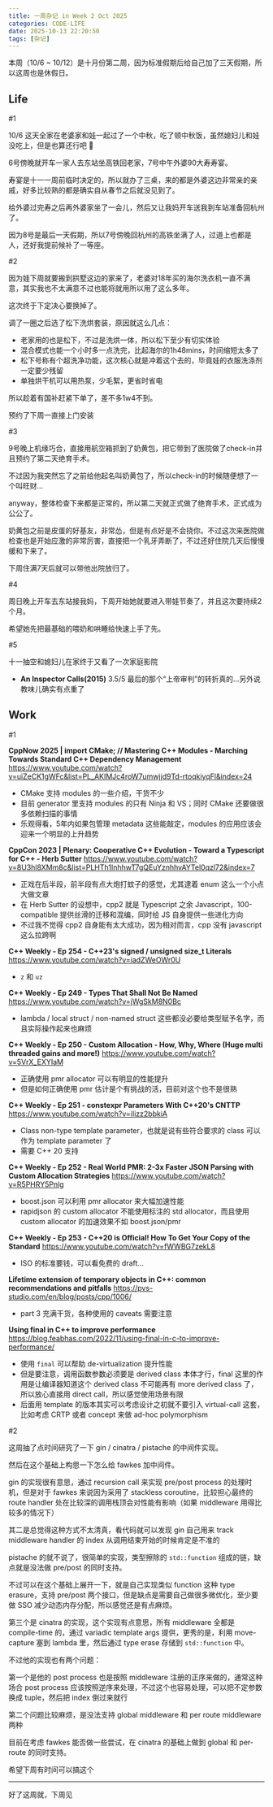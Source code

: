 ```yaml
---
title: 一周杂记 in Week 2 Oct 2025
categories: CODE-LIFE
date: 2025-10-13 22:20:50
tags: [杂记]
---
```

本周（10/6 ~ 10/12）是十月份第二周，因为标准假期后给自己加了三天假期，所以这周也是休假日。

## Life

\#1

10/6 这天全家在老婆家和娃一起过了一个中秋，吃了顿中秋饭，虽然媳妇儿和娃没吃上，但是也算还行吧 🤣

6号傍晚就开车一家人去东站坐高铁回老家，7号中午外婆90大寿寿宴。

寿宴是十一一周前临时决定的，所以就办了三桌，来的都是外婆这边非常亲的亲戚，好多比较熟的都是确实自从春节之后就没见到了。

给外婆过完寿之后再外婆家坐了一会儿，然后又让我妈开车送我到车站准备回杭州了。

因为8号是最后一天假期，所以7号傍晚回杭州的高铁坐满了人，过道上也都是人，还好我提前候补了一等座。

\#2

因为娃下周就要搬到拱墅这边的家来了，老婆对18年买的海尔洗衣机一直不满意，其实我也不太满意不过也能将就用所以用了这么多年。

这次终于下定决心要换掉了。

调了一圈之后选了松下洗烘套装，原因就这么几点：

- 老家用的也是松下，不过是洗烘一体，所以松下至少有切实体验
- 混合模式也能一个小时多一点洗完，比起海尔的1h48mins，时间缩短太多了
- 松下号称有个超洗净功能，这次核心就是冲着这个去的，毕竟娃的衣服洗涤剂一定要少残留
- 单独烘干机可以用热泵，少毛絮，更省时省电

所以趁着有国补赶紧下单了，差不多1w4不到。

预约了下周一直接上门安装

\#3

9号晚上机缘巧合，直接用航空箱抓到了奶黄包，把它带到了医院做了check-in并且预约了第二天绝育手术。

不过因为我突然忘了之前给他起名叫奶黄包了，所以check-in的时候随便想了一个叫旺财...

anyway，整体检查下来都是正常的，所以第二天就正式做了绝育手术，正式成为公公了。

奶黄包之前是皮蛋的好基友，非常怂，但是有点好是不会挠你。不过这次来医院做检查也是开始应激的非常厉害，直接把一个乳牙弄断了，不过还好住院几天后慢慢缓和下来了。

下周住满7天后就可以带他出院放归了。

\#4

周日晚上开车去东站接我妈，下周开始她就要进入带娃节奏了，并且这次要持续2个月。

希望她先把最基础的喂奶和哄睡给快速上手了先。

\#5

十一抽空和媳妇儿在家终于又看了一次家庭影院

- **An Inspector Calls(2015)** 3.5/5 最后的那个“上帝审判”的转折真的...另外说教味儿确实有点重了

## Work

\#1

**CppNow 2025 | import CMake; // Mastering C++ Modules - Marching Towards Standard C++ Dependency Management** https://www.youtube.com/watch?v=uiZeCK1gWFc&list=PL_AKIMJc4roW7umwjjd9Td-rtoqkiyqFl&index=24

- CMake 支持 modules 的一些介绍，干货不少
- 目前 generator 里支持 modules 的只有 Ninja 和 VS；同时 CMake 还要做很多依赖扫描的事情
- 乐观得看，5年内如果包管理 metadata 这些能敲定，modules 的应用应该会迎来一个明显的上升趋势

**CppCon 2023 | Plenary: Cooperative C++ Evolution - Toward a Typescript for C++ - Herb Sutter** https://www.youtube.com/watch?v=8U3hl8XMm8c&list=PLHTh1InhhwT7gQEuYznhhvAYTel0qzl72&index=7

- 正戏在后半段，前半段有点大炮打蚊子的感觉，尤其逮着 enum 这么一个小点大做文章
- 在 Herb Sutter 的设想中，cpp2 就是 Typescript 之余 Javascript，100-compatible 提供丝滑的迁移和混编，同时给 JS 自身提供一些进化方向
- 不过我不觉得 cpp2 自身能有太大成功，因为相对而言，cpp 没有 javascript 这么拉跨啊

**C++ Weekly - Ep 254 - C++23's signed / unsigned size_t Literals** https://www.youtube.com/watch?v=iadZWeOWr0U

- `z` 和 `uz`

**C++ Weekly - Ep 249 - Types That Shall Not Be Named** https://www.youtube.com/watch?v=jWgSkM8N0Bc

- lambda / local struct / non-named struct 这些都没必要给类型赋予名字，而且实际操作起来也麻烦

**C++ Weekly - Ep 250 - Custom Allocation - How, Why, Where (Huge multi threaded gains and more!)** https://www.youtube.com/watch?v=5VrX_EXYIaM

- 正确使用 pmr allocator 可以有明显的性能提升
- 但是如何正确使用 pmr 估计是个有挑战的活，目前对这个也不是很熟

**C++ Weekly - Ep 251 - constexpr Parameters With C++20's CNTTP** https://www.youtube.com/watch?v=iIizz2bbkiA

- Class non-type template parameter，也就是说有些符合要求的 class 可以作为 template parameter 了
- 需要 C++ 20 支持

**C++ Weekly - Ep 252 - Real World PMR: 2-3x Faster JSON Parsing with Custom Allocation Strategies** https://www.youtube.com/watch?v=R5PHRY5Pnlg

- boost.json 可以利用 pmr allocator 来大幅加速性能
- rapidjson 的 custom allocator 不能使用标注的 std allocator，而且使用 custom allocator 的加速效果不如 boost.json/pmr

**C++ Weekly - Ep 253 - C++20 is Official! How To Get Your Copy of the Standard** https://www.youtube.com/watch?v=fWWBG7zekL8

- ISO 的标准要钱，可以看免费的 draft…

**Lifetime extension of temporary objects in C++: common recommendations and pitfalls** https://pvs-studio.com/en/blog/posts/cpp/1006/

- part 3 充满干货，各种使用的 caveats 需要注意

**Using final in C++ to improve performance** https://blog.feabhas.com/2022/11/using-final-in-c-to-improve-performance/

- 使用 `final` 可以帮助 de-virtualization 提升性能
- 但是要注意，调用函数参数必须要是 derived class 本体才行，final 这里的作用是让编译器知道这个 derived class 不可能再有 more derived class 了，所以放心直接用 direct call，所以感觉使用场景有限
- 后面用 template 的版本其实可以考虑设计之初就不要引入 virtual-call 这套，比如考虑 CRTP 或者 concept 来做 ad-hoc polymorphism

\#2

这周抽了点时间研究了一下 gin / cinatra / pistache 的中间件实现。

然后在这个基础上构思一下怎么给 fawkes 加中间件。

gin 的实现很有意思，通过 recursion call 来实现 pre/post process 的处理时机，但是对于 fawkes 来说因为采用了 stackless coroutine，比较担心最终的 route handler 处在比较深的调用栈顶会对性能有影响（如果 middleware 用得比较多的情况下）

其二是总觉得这种方式不太清真，看代码就可以发现 gin 自己用来 track middleware handler 的 index 从调用结束开始的时候肯定是不准的

pistache 的就不说了，很简单的实现，类型擦除的 `std::function` 组成的链，缺点就是没法做 pre/post 的同时支持。

不过可以在这个基础上展开一下，就是自己实现类似 function 这种 type erasure，支持 pre/post 两个接口，但是缺点是需要自己做很多微优化，至少要做 SSO 减少动态内存分配，所以感觉还是有点麻烦。

第三个是 cinatra 的实现，这个实现有点意思，所有 middleware 全都是 compile-time 的，通过 variadic template args 提供，更秀的是，利用 move-capture 塞到 lambda 里，然后通过 type erase 存储到 `std::function` 中。

不过他的实现也有两个问题：

第一个是他的 post process 也是按照 middleware 注册的正序来做的，通常这种场合 post process 应该按照逆序来处理，不过这个也容易处理，可以把不定参数换成 tuple，然后把 index 倒过来就行

第二个问题比较麻烦，是没法支持 global middleware 和 per route middleware 两种

目前在考虑 fawkes 能否做一些尝试，在 cinatra 的基础上做到 global 和 per-route 的同时支持。

希望下周有时间可以搞这个

---

好了这周就，下周见
